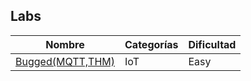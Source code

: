 ## Labs
| Nombre | Categorías | Dificultad |
| --- | --- | --- |
| [Bugged(MQTT,THM)](TryHackMe/Labs/Bugged(MQTT,THM).md) | IoT | Easy |